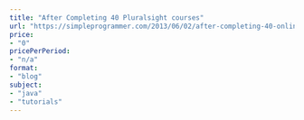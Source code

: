 ```yaml
---
title: "After Completing 40 Pluralsight courses"
url: "https://simpleprogrammer.com/2013/06/02/after-completing-40-online-training-courses-for-pluralsight-what-have-i-learned"
price: 
- "0"
pricePerPeriod: 
- "n/a"
format: 
- "blog"
subject: 
- "java"
- "tutorials"
---
```


